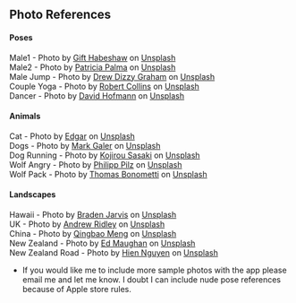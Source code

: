 ## Photo References
#### Poses
Male1 - Photo by [Gift Habeshaw](https://unsplash.com/@gift_habeshaw?utm_source=unsplash&utm_medium=referral&utm_content=creditCopyText) on [Unsplash](https://unsplash.com/s/photos/poses?utm_source=unsplash&utm_medium=referral&utm_content=creditCopyText) </br>
Male2 - Photo by [Patricia Palma](https://unsplash.com/@laclem?utm_source=unsplash&utm_medium=referral&utm_content=creditCopyText) on [Unsplash](https://unsplash.com/s/photos/dance?utm_source=unsplash&utm_medium=referral&utm_content=creditCopyText) </br>
Male Jump - Photo by [Drew Dizzy Graham](https://unsplash.com/@dizzyd718?utm_source=unsplash&utm_medium=referral&utm_content=creditCopyText) on [Unsplash](https://unsplash.com/s/photos/dance?utm_source=unsplash&utm_medium=referral&utm_content=creditCopyText) </br>
Couple Yoga - Photo by [Robert Collins](https://unsplash.com/@robbie36?utm_source=unsplash&utm_medium=referral&utm_content=creditCopyText) on [Unsplash](https://unsplash.com/s/photos/dance?utm_source=unsplash&utm_medium=referral&utm_content=creditCopyText) </br>
Dancer - Photo by [David Hofmann](https://unsplash.com/@davidhofmann?utm_source=unsplash&utm_medium=referral&utm_content=creditCopyText) on [Unsplash](https://unsplash.com/s/photos/dance?utm_source=unsplash&utm_medium=referral&utm_content=creditCopyText) </br>


#### Animals
Cat - Photo by [Edgar](https://unsplash.com/@e_d_g_a_r?utm_source=unsplash&utm_medium=referral&utm_content=creditCopyText) on [Unsplash](https://unsplash.com/s/photos/animals?utm_source=unsplash&utm_medium=referral&utm_content=creditCopyText) </br>
Dogs - Photo by [Mark Galer](https://unsplash.com/@markgaler?utm_source=unsplash&utm_medium=referral&utm_content=creditCopyText) on [Unsplash](https://unsplash.com/s/photos/animal-running?utm_source=unsplash&utm_medium=referral&utm_content=creditCopyText) </br>
Dog Running - Photo by [Kojirou Sasaki](https://unsplash.com/@chelsea777?utm_source=unsplash&utm_medium=referral&utm_content=creditCopyText) on [Unsplash](https://unsplash.com/s/photos/animal-running?utm_source=unsplash&utm_medium=referral&utm_content=creditCopyText) </br>
Wolf Angry - Photo by [Philipp Pilz](https://unsplash.com/@buchstabenhausen?utm_source=unsplash&utm_medium=referral&utm_content=creditCopyText) on [Unsplash](https://unsplash.com/s/photos/wolf?utm_source=unsplash&utm_medium=referral&utm_content=creditCopyText) </br>
Wolf Pack - Photo by [Thomas Bonometti](https://unsplash.com/@bonopeppers?utm_source=unsplash&utm_medium=referral&utm_content=creditCopyText) on [Unsplash](https://unsplash.com/s/photos/wolf-pack?utm_source=unsplash&utm_medium=referral&utm_content=creditCopyText) </br>

#### Landscapes
Hawaii - Photo by [Braden Jarvis](https://unsplash.com/@jarvisphoto?utm_source=unsplash&utm_medium=referral&utm_content=creditCopyText) on [Unsplash](https://unsplash.com/s/photos/landscapes?utm_source=unsplash&utm_medium=referral&utm_content=creditCopyText) </br>
UK - Photo by [Andrew Ridley](https://unsplash.com/@aridley88?utm_source=unsplash&utm_medium=referral&utm_content=creditCopyText) on [Unsplash](https://unsplash.com/s/photos/landscapes?utm_source=unsplash&utm_medium=referral&utm_content=creditCopyText) </br>
China - Photo by [Qingbao Meng](https://unsplash.com/@ideasboom?utm_source=unsplash&utm_medium=referral&utm_content=creditCopyText) on [Unsplash](https://unsplash.com/s/photos/landscapes?utm_source=unsplash&utm_medium=referral&utm_content=creditCopyText) </br>
New Zealand - Photo by [Ed Maughan](https://unsplash.com/@discover?utm_source=unsplash&utm_medium=referral&utm_content=creditCopyText) on [Unsplash](https://unsplash.com/s/photos/landscapes?utm_source=unsplash&utm_medium=referral&utm_content=creditCopyText) </br>
New Zealand Road - Photo by [Hien Nguyen](https://unsplash.com/@hiennguyen1?utm_source=unsplash&utm_medium=referral&utm_content=creditCopyText) on [Unsplash](https://unsplash.com/s/photos/landscapes?utm_source=unsplash&utm_medium=referral&utm_content=creditCopyText) </br>


- If you would like me to include more sample photos with the app please email me and let me know. I doubt I can include nude pose references because of Apple store rules. 
